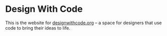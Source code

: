# Design With Code

This is the website for [designwithcode.org](https://www.designwithcode.org) – a space for designers that use code to bring their ideas to life.
